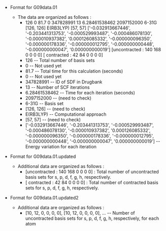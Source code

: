 - Format for G09data.01
  - The data are organized as follows : 
    - 126  0  81.7  0  347828991  13  6.28461538462  2097152000  6-31G  [126, 126]  E(RB3LYP)  [57, 57]  ['-0.032913667446', '-0.203441313753', '-0.000529993487', '-0.000486078130', '-0.000010937382', '0.000126085332', '-0.000000096350', '-0.000000178336', '-0.000000012795', '-0.000000000448', '-0.000000000047', '0.000000000019'] [uncontracted : 140 168 0 0 0 0] [  contracted : 42 84 0 0 0 0]
    - 126 -- Total number of basis sets
    - 0 -- Not used yet
    - 81.7 -- Total time for this calculation (seconds)
    - 0 -- Not used yet 
    - 347828991 -- ID of SDF in Drugbank
    - 13 -- Number of SCF iterations
    - 6.28461538462 -- Time for each iteration (seconds)
    - 2097152000 -- (need to check)
    - 6-31G -- Basis set
    - [126, 126] -- (need to check) 
    - E(RB3LYP) -- Computational approach
    - [57, 57] -- (need to check) 
    - ['-0.032913667446', '-0.203441313753', '-0.000529993487', '-0.000486078130', '-0.000010937382', '0.000126085332', '-0.000000096350', '-0.000000178336', '-0.000000012795', '-0.000000000448', '-0.000000000047', '0.000000000019'] -- Energy variation for each iteration

- Format for G09data.01.updated
  - Additional data are organized as follows : 
    - [uncontracted : 140 168 0 0 0 0] : Total number of uncontracted basis sets for s, p, d, f, g, h, respectively.
    - [  contracted : 42 84 0 0 0 0] : Total number of contracted basis sets for s, p, d, f, g, h, respectively.


- Format for G09data.01.updated2
  - Additional data are organized as follows : 
    - [10, 12, 0, 0, 0, 0], [10, 12, 0, 0, 0, 0], ...  -- Number of uncontracted basis sets for s, p, d, f, g, h, respectively, for each atom
